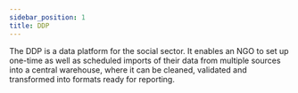```yaml
---
sidebar_position: 1
title: DDP
---
```


The DDP is a data platform for the social sector. It enables an NGO to set up one-time as well as scheduled imports of their data from multiple sources into a central warehouse, where it can be cleaned, validated and transformed into formats ready for reporting.
